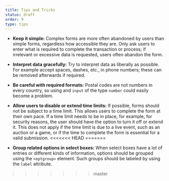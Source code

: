 ```yaml
---
title: Tips and Tricks
status: draft
order: 9
type: tips
---
```


* **Keep it simple:** Complex forms are more often abandoned by users than simple forms, regardless how accessible they are. Only ask users to enter what is required to complete the transaction or process; if irrelevant or excessive data is requested, users often abandon the form.

* **Interpret data gracefully:** Try to interpret data as liberally as possible. For example accept spaces, dashes, etc., in phone numbers; these can be removed afterwards if required.

* **Be careful with required formats:** Postal codes are not numbers in every country, so using and `input` of the type `number` could easily become a problem.

* **Allow users to disable or extend time limits:** If possible, forms should not be subject to a time limit.  This allows users to complete the form at their own pace. If a time limit needs to be in place, for example, for security reasons, the user should have the option to turn it off or extend it. This does not apply if the time limit is due to a live event, such as an auction or a game, or if the time to complete the form is essential for a valid submission.
<<<<<<< HEAD
=======

* **Group related options in select boxes:** When select boxes have a lot of entries or different kinds of information, options should be
grouped using the `<optgroup>` element. Such groups should be labeled by using the `label` attribute.
>>>>>>> master
